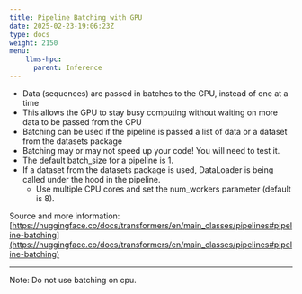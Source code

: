 ```yaml
---
title: Pipeline Batching with GPU
date: 2025-02-23-19:06:23Z
type: docs 
weight: 2150
menu: 
    llms-hpc:
      parent: Inference
---
```



* Data (sequences) are passed in batches to the GPU, instead of one at a time
* This allows the GPU to stay busy computing without waiting on more data to be passed from the CPU
* Batching can be used if the pipeline is passed a list of data or a dataset from the datasets package
* Batching may or may not speed up your code!  You will need to test it.
* The default batch_size for a pipeline is 1.
* If a dataset from the datasets package is used, DataLoader is being called under the hood in the pipeline.
  * Use multiple CPU cores and set the num_workers parameter (default is 8).


Source and more information: [https://huggingface.co/docs/transformers/en/main_classes/pipelines#pipeline-batching](https://huggingface.co/docs/transformers/en/main_classes/pipelines#pipeline-batching)

---

Note: Do not use batching on cpu.

